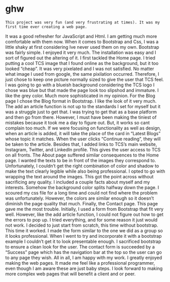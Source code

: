# ghw
    This project was very fun (and very frustrating at times). It was my first time ever creating a web page. 
It was a good refresher for JavaScript and Html. I am getting much more comfortable with them now. When it 
comes to Bootstrap and Css, I was a little shaky at first considering Ive never used them on my own. 
Bootstrap was fairly simple. I enjoyed it very much. The installation was easy and I sort of figured out 
the altering of it. 
    I first tackled the Home page. I tried putting a cool TCS image that I found online as the background, 
but it too looked “cheap”. It was very pixelated and I was not satisfied. No matter what image I used from 
google, the same pixilation occurred. Therefore, I just chose to keep one picture normally sized to give 
the user that TCS feel. I was going to go with a blueish background considering the TCS logo I chose was 
blue but that made the page look too slipshod and immature. I like the grey color. Much more sophisticated 
in my opinion. 
    For the Blog page I chose the Blog format in Bootstrap. I like the look of it very much. The add an article 
function is not up to the standards I set for myself but it was a struggle just to get that. I was trying to get 
that as a base platform and then go from there. However, I must have been making the tiniest of mistakes because 
it took me a day to figure out. But, it works so cant complain too much. If we were focusing on functionality as 
well as design, when an article is added, it will take the place of the card in “Latest Blogs” whose topic it 
matches. When the user clicks “Continue reading”, they will be taken to the article. Besides that, I added links 
to TCS’s main website, Instagram, Twitter, and LinkedIn profile. This gives the user access to TCS on all fronts.
  The About page suffered similar consequences to the Home page. I wanted the texts to be in front of the 
images they correspond to. Unfortunately, I couldn’t get the right combination of color and shadow to make 
the text clearly legible while also being professional. I opted to go with wrapping the text around the 
images. This got the point across without sacrificing any quality. I included a couple facts about myself 
and my interests. Somehow the background color splits halfway down the page. I scoured my css file for a 
long time and could not find where the problem was unfortunately. However, the colors are similar enough so 
it doesn’t diminish the page quality that much.
    Finally, the Contact page. This page gave me the most trouble. Initially, I used a form from Bootstrap that 
fit very well. However, like the add article function, I could not figure out how to get the errors to pop 
up. I tried everything, and for some reason it just would not work. I decided to just start from scratch, 
this time without bootstrap. This time it worked. I made the form similar to the one we did as a group so it 
looks professional. When I went to try and incorporate it with a bootstrap example I couldn’t get it to look 
presentable enough. I sacrificed bootstrap to ensure a clean look for the user. The contact form is succeeded
by a “Success” page which has the navigation bar at the top so the user can go to any page they wish.
    All in all, I am happy with my work. I greatly enjoyed making the web pages. It made me feel like a 
professional programmer, even though I am aware these are just baby steps. I look forward to making more 
complex web pages that will benefit a client and or peer.
